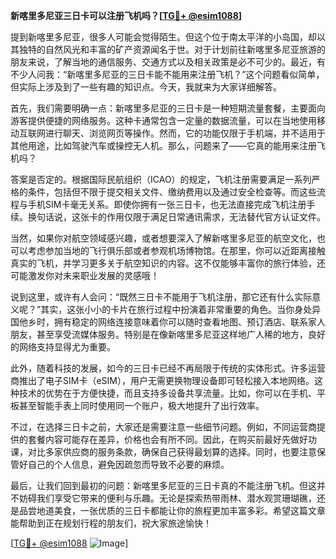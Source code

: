 **新喀里多尼亚三日卡可以注册飞机吗？[[TG💪+ @esim1088](https://t.me/s/esim1088)]**

提到新喀里多尼亚，很多人可能会觉得陌生。但这个位于南太平洋的小岛国，却以其独特的自然风光和丰富的矿产资源闻名于世。对于计划前往新喀里多尼亚旅游的朋友来说，了解当地的通信服务、交通方式以及相关政策是必不可少的。最近，有不少人问我：“新喀里多尼亚的三日卡能不能用来注册飞机？”这个问题看似简单，但实际上涉及到了一些有趣的知识点。今天，我就来为大家详细解答。

首先，我们需要明确一点：新喀里多尼亚的三日卡是一种短期流量套餐，主要面向游客提供便捷的网络服务。这种卡通常包含一定量的数据流量，可以在当地使用移动互联网进行聊天、浏览网页等操作。然而，它的功能仅限于手机端，并不适用于其他用途，比如驾驶汽车或操控无人机。那么，问题来了——它真的能用来注册飞机吗？

答案是否定的。根据国际民航组织（ICAO）的规定，飞机注册需要满足一系列严格的条件，包括但不限于提交相关文件、缴纳费用以及通过安全检查等。而这些流程与手机SIM卡毫无关系。即使你拥有一张三日卡，也无法直接完成飞机注册手续。换句话说，这张卡的作用仅限于满足日常通讯需求，无法替代官方认证文件。

当然，如果你对航空领域感兴趣，或者想要深入了解新喀里多尼亚的航空文化，也可以考虑参加当地的飞行俱乐部或者参观机场博物馆。在那里，你可以近距离接触真实的飞机，并学习更多关于航空知识的内容。这不仅能够丰富你的旅行体验，还可能激发你对未来职业发展的灵感哦！

说到这里，或许有人会问：“既然三日卡不能用于飞机注册，那它还有什么实际意义呢？”其实，这张小小的卡片在旅行过程中扮演着非常重要的角色。当你身处异国他乡时，拥有稳定的网络连接意味着你可以随时查看地图、预订酒店、联系家人朋友，甚至享受流媒体服务。特别是在像新喀里多尼亚这样地广人稀的地方，良好的网络支持显得尤为重要。

此外，随着科技的发展，如今的三日卡已经不再局限于传统的实体形式。许多运营商推出了电子SIM卡（eSIM），用户无需更换物理设备即可轻松接入本地网络。这种技术的优势在于方便快捷，而且支持多设备共享流量。比如，你可以在手机、平板甚至智能手表上同时使用同一个账户，极大地提升了出行效率。

不过，在选择三日卡之前，大家还是需要注意一些细节问题。例如，不同运营商提供的套餐内容可能存在差异，价格也会有所不同。因此，在购买前最好先做好功课，对比多家供应商的服务条款，确保自己获得最划算的选择。同时，也要注意保管好自己的个人信息，避免因疏忽而导致不必要的麻烦。

最后，让我们回到最初的问题：新喀里多尼亚的三日卡真的不能注册飞机。但这并不妨碍我们享受它带来的便利与乐趣。无论是探索热带雨林、潜水观赏珊瑚礁，还是品尝地道美食，一张优质的三日卡都能让你的旅程更加丰富多彩。希望这篇文章能帮助到正在规划行程的朋友们，祝大家旅途愉快！

[[TG💪+ @esim1088](https://t.me/s/esim1088) ![Image](https://i.postimg.cc/4NQfJmqS/Snipaste-2025-05-13-00-14-12.png)]